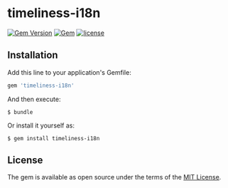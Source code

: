 # timeliness-i18n

[![Gem Version](https://badge.fury.io/rb/timeliness-i18n.svg)](https://badge.fury.io/rb/timeliness-i18n)
[![Gem](https://img.shields.io/gem/dt/timeliness-i18n.svg)]()
[![license](https://img.shields.io/github/license/pedrofurtado/timeliness-i18n.svg)]()

## Installation

Add this line to your application's Gemfile:

```ruby
gem 'timeliness-i18n'
```

And then execute:

    $ bundle

Or install it yourself as:

    $ gem install timeliness-i18n

## License

The gem is available as open source under the terms of the [MIT License](http://opensource.org/licenses/MIT).
